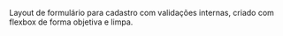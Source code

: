 Layout de formulário para cadastro com validações internas, criado com flexbox de forma objetiva e limpa.
